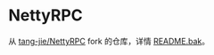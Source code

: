 # NettyRPC
从 [tang-jie/NettyRPC](https://github.com/tang-jie/NettyRPC) fork 的仓库，详情 [README.bak](https://github.com/RojerAlone/NettyRPC/blob/master/README.bak.md)。
